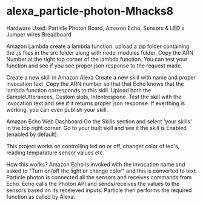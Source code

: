 # alexa_particle-photon-Mhacks8

Hardware Used:
Particle Photon Board,
Amazon Echo,
Sensors & LED's
Jumper wires
Breadboard

Amazon Lambda 
  create a lambda function.
  upload a zip folder containing the .js files in the src folder along with node_modules folder.
  Copy the ARN Number at the right top corner of the lambda function.
  You can test your function and see if you see proper json response to the request made.

Create a new skill in Amazon Alexa
  Create a new skill with name and proper invocation text.
  Copy the ARN number so that that Echo knows that the lambda function corresponds to this skill.
  Upload both the SampleUtterances, Custom slots, Intentrespone.
  Test the skill with the invocation text and see if it returns proper json response.
  If everthing is working, you can even publish your skill.
  
Amazon Echo Web Dashboard
  Go the Skills section and select 'your skills' in the top right corner.
  Go to your built skill and see it the skill is Enabled (enabled by default).
  
This project works on controlling led on or off, changer color of led's, reading temparature sensor values etc.

How this works?
  Amazon Echo is invoked with the invocation name and asked to "Turn on/off the light or change color" and this is converted to text.
  Particle photon is connected all the sensors and receives commands from Echo.
  Echo calls the Photon API and sends/receives the values to the sensors based on its receieved inputs.
  Particle then performs the required function as called by Alexa.

